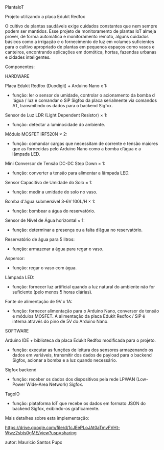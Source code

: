 PlantaIoT

Projeto utilizando a placa Edukit Redfox

O cultivo de plantas saudáveis exige cuidados constantes que nem sempre podem ser mantidos. Esse projeto de monitoramento de plantas IoT almeja prover, de forma automática e monitoramento remoto, alguns cuidados básicos como a irrigação e o fornecimento de luz em volumes suficientes para o cultivo apropriado de plantas em pequenos espaços como vasos e canteiros, encontrando aplicações em domótica, hortas, fazendas urbanas e cidades inteligentes.

Componentes:

HARDWARE

Placa Edukit Redfox (Duodigit) + Arduino Nano x 1:
-	função: ler o sensor de umidade, controlar o acionamento da bomba d 'água / luz e comandar o SiP Sigfox da placa serialmente via comandos AT, transmitindo os dados para o backend Sigfox.

Sensor de Luz LDR (Light Dependent Resistor) × 1:
-	função: detectar a luminosidade do ambiente.

Módulo MOSFET IRF520N × 2:
-	função: comandar cargas que necessitam de corrente e tensão maiores que as fornecidas pelo Arduino Nano como a bomba d’água e a lâmpada LED.

Mini Conversor de Tensão DC-DC Step Down × 1:
-	função: converter a tensão para alimentar a lâmpada LED.

Sensor Capacitivo de Umidade do Solo × 1:
-	função: medir a umidade do solo no vaso.

Bomba d'água submersível 3-6V 100L/H × 1:
-	função:  bombear a água do reservatório.
 
Sensor de Nível de Água horizontal × 1:
-	função: determinar a presença ou a falta d’água no reservatório.

Reservatório de água para 5 litros:
-	função: armazenar a água para regar o vaso. 

Aspersor:
-	função: regar o vaso com água.

Lâmpada LED:
-	função: fornecer luz artificial quando a luz natural do ambiente não for suficiente (pelo menos 5 horas diárias).

Fonte de alimentação de 9V x 1A:
-	função: fornecer alimentação para o Arduino Nano, conversor de tensão e módulos MOSFET. A alimentação da placa Edukit Redfox / SiP é interna através do pino de 5V do Arduino Nano.
 
SOFTWARE

Arduino IDE + biblioteca da placa Edukit Redfox modificada para o projeto.
-	função: executar as funções de leitura dos sensores armazenando os dados em variáveis, transmitir dos dados de payload para o backend Sigfox, acionar a bomba e a luz quando necessário.

Sigfox backend 
-	função: receber os dados dos dispositivos pela rede LPWAN (Low-Power Wide-Area Network) Sigfox.

TagoIO
- função: plataforma IoT que recebe os dados em formato JSON do backend Sigfox, exibindo-os graficamente.


Mais detalhes sobre esta implementação:

https://drive.google.com/file/d/1cJEePLoJAt0aTmvFVHt-Wwz2sbts0gME/view?usp=sharing

autor: Mauricio Santos Pupo

